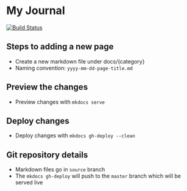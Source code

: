 # My Journal
[![Build Status](https://travis-ci.org/myjournal/myjournal.github.io.svg?branch=source)](https://travis-ci.org/myjournal/myjournal.github.io)

## Steps to adding a new page

 - Create a new markdown file under docs/{category}
 - Naming convention: ```yyyy-mm-dd-page-title.md```
 
## Preview the changes

  - Preview changes with ```mkdocs serve```
  
## Deploy changes
  - Deploy changes with ```mkdocs gh-deploy --clean```
 
## Git repository details
  - Markdown files go in ```source``` branch
  - The ```mkdocs gh-deploy``` will push to the ```master``` branch which will be served live

